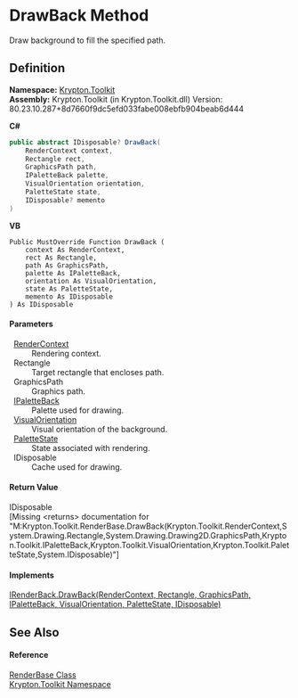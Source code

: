 # DrawBack Method


Draw background to fill the specified path.



## Definition
**Namespace:** <a href="79d2eac2-21f4-54ff-7552-b20c33c30600.md">Krypton.Toolkit</a>  
**Assembly:** Krypton.Toolkit (in Krypton.Toolkit.dll) Version: 80.23.10.287+8d7660f9dc5efd033fabe008ebfb904beab6d444

**C#**
``` C#
public abstract IDisposable? DrawBack(
	RenderContext context,
	Rectangle rect,
	GraphicsPath path,
	IPaletteBack palette,
	VisualOrientation orientation,
	PaletteState state,
	IDisposable? memento
)
```
**VB**
``` VB
Public MustOverride Function DrawBack ( 
	context As RenderContext,
	rect As Rectangle,
	path As GraphicsPath,
	palette As IPaletteBack,
	orientation As VisualOrientation,
	state As PaletteState,
	memento As IDisposable
) As IDisposable
```



#### Parameters
<dl><dt>  <a href="ef60a5af-08ff-7a94-87f5-362a7e392cd4.md">RenderContext</a></dt><dd>Rendering context.</dd><dt>  Rectangle</dt><dd>Target rectangle that encloses path.</dd><dt>  GraphicsPath</dt><dd>Graphics path.</dd><dt>  <a href="36bc0bae-d9ca-1219-47ea-a9f0b3123d00.md">IPaletteBack</a></dt><dd>Palette used for drawing.</dd><dt>  <a href="d38051f8-c2cc-e81c-0029-02f7ad46f2fa.md">VisualOrientation</a></dt><dd>Visual orientation of the background.</dd><dt>  <a href="93e626cd-00cf-240e-06c6-ab4d47e982ba.md">PaletteState</a></dt><dd>State associated with rendering.</dd><dt>  IDisposable</dt><dd>Cache used for drawing.</dd></dl>

#### Return Value
IDisposable  
\[Missing &lt;returns&gt; documentation for "M:Krypton.Toolkit.RenderBase.DrawBack(Krypton.Toolkit.RenderContext,System.Drawing.Rectangle,System.Drawing.Drawing2D.GraphicsPath,Krypton.Toolkit.IPaletteBack,Krypton.Toolkit.VisualOrientation,Krypton.Toolkit.PaletteState,System.IDisposable)"\]

#### Implements
<a href="8038d7e9-282f-0009-848e-ff3e3c4b9874.md">IRenderBack.DrawBack(RenderContext, Rectangle, GraphicsPath, IPaletteBack, VisualOrientation, PaletteState, IDisposable)</a>  


## See Also


#### Reference
<a href="6cc5032c-8089-e880-78ad-3a805f7bd344.md">RenderBase Class</a>  
<a href="79d2eac2-21f4-54ff-7552-b20c33c30600.md">Krypton.Toolkit Namespace</a>  
